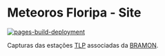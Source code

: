 # Meteoros Floripa - Site

[![pages-build-deployment](https://github.com/mrprompt/meteoros-floripa/actions/workflows/pages/pages-build-deployment/badge.svg?branch=master)](https://github.com/mrprompt/meteoros-floripa/actions/workflows/pages/pages-build-deployment)

Capturas das estações [TLP](https://www.mrprompt.com.br) associadas da [BRAMON](https://www.bramonmeteor.org).
